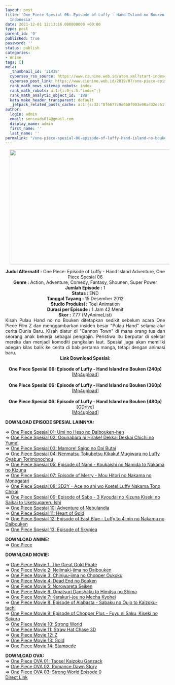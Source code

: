 ```yaml
---
layout: post
title: 'One Piece Spesial 06: Episode of Luffy - Hand Island no Bouken Spesial Subtitle
  Indonesia'
date: 2021-12-01 12:13:16.000000000 +00:00
type: post
parent_id: '0'
published: true
password: ''
status: publish
categories:
- Anime
tags: []
meta:
  _thumbnail_id: '21438'
  cyberseo_rss_source: https://www.ciunime.web.id/atom.xml?start-index=1
  cyberseo_post_link: https://www.ciunime.web.id/2019/07/one-piece-episode-of-luffy-hand-island.html
  rank_math_news_sitemap_robots: index
  rank_math_robots: a:1:{i:0;s:5:"index";}
  rank_math_analytic_object_id: '188'
  kata_make_header_transparent: default
  _jetpack_related_posts_cache: a:1:{s:32:"8f6677c9d6b0f903e98ad32ec61f8deb";a:2:{s:7:"expires";i:1644100517;s:7:"payload";a:0:{}}}
author:
  login: admin
  email: senseads014@gmail.com
  display_name: admin
  first_name: ''
  last_name: ''
permalink: "/one-piece-spesial-06-episode-of-luffy-hand-island-no-bouken-spesial-subtitle-indonesia/"
---
```

<div class="separator" style="clear: both; text-align: center;"><a href="https://1.bp.blogspot.com/-JLZ4VN9eaEE/XSokEgDu9tI/AAAAAAAAbrw/ws7d6YSc4q89GvZgHSZvNIyXL6t0vrlnwCLcBGAs/s1600/One%2BPiece%2B-%2BEpisode%2Bof%2BLuffy%2B-%2BHand%2BIsland%2Bno%2BBouken.jpg" style="margin-left: 1em; margin-right: 1em;"><img border="0" data-original-height="720" data-original-width="1280" height="360" src="{{ site.baseurl }}/assets/2021/12/One%2BPiece%2B-%2BEpisode%2Bof%2BLuffy%2B-%2BHand%2BIsland%2Bno%2BBouken.jpg" width="640" /></a></div>
<p>
<div style="text-align: center;"><b>Judul</b><b><b> Alternatif</b> :</b> One Piece: Episode of Luffy - Hand Island Adventure, One Piece Spesial 06</div>
<div style="text-align: center;"><b><b>Genre :</b></b> Action, Adventure, Comedy, Fantasy, Shounen, Super Power</div>
<div style="text-align: center;"><b>Jumlah Episode :</b> 1<br /><b>Status :&nbsp;</b>END<br /><b>Tanggal Tayang :</b> 15 Desember 2012<br /><b>Studio Produksi :</b> Toei Animation<br /><b>Durasi per Episode :</b> 1 Jam 42 Menit</div>
<div style="text-align: center;"><b>Skor :</b> 7.77 (MyAnimeList)</div>
<div style="text-align: center;"></div>
<div style="text-align: justify;">Kisah Pulau Hand no no Bouken ditetapkan sedikit sebelum acara One Piece Film Z dan menggambarkan insiden besar "Pulau Hand" selama alur cerita Dunia Baru. Kisah diatur di "Cannon Town" di mana orang tua dan seorang anak bekerja sebagai pengrajin. Peristiwa itu berputar di sekitar mereka dan menjadi komoditi pangkalan laut. Spesial juga akan memiliki adegan kilas balik ke cerita di bab pertama manga, tetapi dengan animasi baru.</div>
<div style="text-align: justify;"></div>
<div style="text-align: justify;"></div>
<div style="text-align: center;"><b>Link Download Spesial:</b></div>
<div style="text-align: center;"><b><br /></b></div>
<div style="text-align: center;">
<div><b>One Piece Spesial 06: Episode of Luffy - Hand Island no Bouken&nbsp;(240p)</b></div>
<div>[<a href="https://www.mp4upload.com/7gqjue0hqqke" target="_blank" rel="noopener">Mp4upload</a>]</div>
<div><b><br /></b></div>
<div><b>One Piece Spesial 06: Episode of Luffy - Hand Island no Bouken&nbsp;(360p)</b></div>
<div>[<a href="https://www.mp4upload.com/byg773qok5b8" target="_blank" rel="noopener">Mp4upload</a>]</div>
<div><b><br /></b></div>
<div><b>One Piece Spesial 06: Episode of Luffy - Hand Island no Bouken&nbsp;(480p)</b></div>
<div>[<a href="https://drive.google.com/uc?export=download&amp;id=1H3UNILv5JXlFzxtbZfTxReFsfrMLvTft" target="_blank" rel="noopener">GDrive</a>]</div>
<div>[<a href="https://www.mp4upload.com/ge1nexfqxicn" target="_blank" rel="noopener">Mp4upload</a>]</div>
</div>
<div style="text-align: center;">
<div style="text-align: left;">
<p><b>DOWNLOAD EPISODE SPESIAL&nbsp;</b><b>LAINNYA</b><b>:</b></p>
<p>=&gt;&nbsp;<a href="https://www.ciunime.web.id/2019/07/one-piece-umi-no-heso-no-daibouken-hen.html" target="_blank" rel="noopener">One Piece Spesial 01: Umi no Heso no Daibouken-hen</a><br />=&gt;&nbsp;<a href="https://www.ciunime.web.id/2019/07/one-piece-oounabara-ni-hirake-dekkai.html" target="_blank" rel="noopener">One Piece Spesial 02: Oounabara ni Hirake! Dekkai Dekkai Chichi no Yume!</a><br />=&gt;&nbsp;<a href="https://www.ciunime.web.id/2019/07/one-piece-mamore-saigo-no-dai-butai.html" target="_blank" rel="noopener">One Piece Spesial 03: Mamore! Saigo no Dai Butai</a><br />=&gt;&nbsp;<a href="https://www.ciunime.web.id/2019/07/one-piece-nenmatsu-tokubetsu-kikaku.html" target="_blank" rel="noopener">One Piece Spesial 04: Nenmatsu Tokubetsu Kikaku! Mugiwara no Luffy Oyabun Torimonochou</a><br />=&gt;&nbsp;<a href="https://www.ciunime.web.id/2019/07/one-piece-episode-of-nami-koukaishi-no.html" target="_blank" rel="noopener">One Piece Spesial 05: Episode of Nami - Koukaishi no Namida to Nakama no Kizuna</a><br />=&gt;&nbsp;<a href="https://www.ciunime.web.id/2019/07/one-piece-episode-of-merry-mou-hitori.html" target="_blank" rel="noopener">One Piece Spesial 07: Episode of Merry - Mou Hitori no Nakama no Monogatari</a><br />=&gt;&nbsp;<a href="https://www.ciunime.web.id/2019/07/one-piece-3d2y-ace-no-shi-wo-koete.html" target="_blank" rel="noopener">One Piece Spesial 08: 3D2Y - Ace no shi wo Koete! Luffy Nakama Tono Chikai</a><br />=&gt;&nbsp;<a href="https://www.ciunime.web.id/2019/07/one-piece-episode-of-sabo-3-kyoudai-no.html" target="_blank" rel="noopener">One Piece Spesial 09: Episode of Sabo - 3 Kyoudai no Kizuna Kiseki no Saikai to Uketsugareru Ishi</a><br />=&gt;&nbsp;<a href="https://www.ciunime.web.id/2019/07/one-piece-adventure-of-nebulandia.html" target="_blank" rel="noopener">One Piece Spesial 10: Adventure of Nebulandia</a><br />=&gt;&nbsp;<a href="https://www.ciunime.web.id/2019/07/one-piece-heart-of-gold-spesial.html" target="_blank" rel="noopener">One Piece Spesial 11: Heart of Gold</a><br />=&gt;&nbsp;<a href="https://www.ciunime.web.id/2019/07/one-piece-episode-of-east-blue-luffy-to.html" target="_blank" rel="noopener">One Piece Spesial 12: Episode of East Blue - Luffy to 4-nin no Nakama no Daibouken</a><br />=&gt;&nbsp;<a href="https://www.ciunime.web.id/2019/07/one-piece-episode-of-skypiea-spesial.html" target="_blank" rel="noopener">One Piece Spesial 13: Episode of Skypiea</a></p>
<div style="text-align: left;">
<div style="text-align: left;"><b>DOWNLOAD ANIME:</b></div>
<div style="text-align: left;">=&gt;&nbsp;<a href="https://www.ciunime.web.id/2018/09/one-piece-batch-subtitle-indonesia.html" target="_blank" rel="noopener">One Piece</a></div>
<div style="text-align: left;"></div>
<div style="text-align: left;"></div>
</div>
<p><b>DOWNLOAD MOVIE</b><b>:</b></p>
<p>=&gt;&nbsp;<a href="https://www.ciunime.web.id/2018/09/one-piece-movie-01-great-gold-pirate.html" target="_blank" rel="noopener">One Piece Movie 1: The Great Gold Pirate</a><br />=&gt;&nbsp;<a href="https://www.ciunime.web.id/2019/01/one-piece-movie-2-nejimaki-jima-no.html" target="_blank" rel="noopener">One Piece Movie 2: Nejimaki-jima no Daibouken</a><br />=&gt;&nbsp;<a href="https://www.ciunime.web.id/2019/01/one-piece-movie-3-chinjuu-jima-no.html" target="_blank" rel="noopener">One Piece Movie 3: Chinjuu-jima no Chopper Oukoku</a><br />=&gt;&nbsp;<a href="https://www.ciunime.web.id/2019/01/one-piece-movie-4-dead-end-no-bouken.html" target="_blank" rel="noopener">One Piece Movie 4: Dead End no Bouken</a><br />=&gt;&nbsp;<a href="https://www.ciunime.web.id/2019/01/one-piece-movie-5-norowareta-seiken.html" target="_blank" rel="noopener">One Piece Movie 5: Norowareta Seiken</a><br />=&gt;&nbsp;<a href="https://www.ciunime.web.id/2019/01/one-piece-movie-6-omatsuri-danshaku-to.html" target="_blank" rel="noopener">One Piece Movie 6: Omatsuri Danshaku to Himitsu no Shima</a><br />=&gt;&nbsp;<a href="https://www.ciunime.web.id/2019/01/one-piece-movie-7-karakuri-jou-no-mecha.html" target="_blank" rel="noopener">One Piece Movie 7: Karakuri-jou no Mecha Kyohei</a><br />=&gt;&nbsp;<a href="https://www.ciunime.web.id/2019/01/one-piece-movie-8-episode-of-alabasta.html" target="_blank" rel="noopener">One Piece Movie 8: Episode of Alabasta - Sabaku no Oujo to Kaizoku-tachi</a><br />=&gt;&nbsp;<a href="https://www.ciunime.web.id/2019/01/one-piece-movie-9-episode-of-chopper.html" target="_blank" rel="noopener">One Piece Movie 9: Episode of Chopper Plus - Fuyu ni Saku, Kiseki no Sakura</a><br />=&gt;&nbsp;<a href="https://www.ciunime.web.id/2019/01/one-piece-movie-10-strong-world-movie.html" target="_blank" rel="noopener">One Piece Movie 10: Strong World</a><br />=&gt;&nbsp;<a href="https://www.ciunime.web.id/2019/01/one-piece-movie-11-straw-hat-chase-3d.html" target="_blank" rel="noopener">One Piece Movie 11: Straw Hat Chase 3D</a><br />=&gt;&nbsp;<a href="https://www.ciunime.web.id/2019/01/one-piece-movie-12-z-movie-subtitle.html" target="_blank" rel="noopener">One Piece Movie 12: Z</a><br />=&gt;&nbsp;<a href="https://www.ciunime.web.id/2019/01/one-piece-movie-13-gold-movie-subtitle.html" target="_blank" rel="noopener">One Piece Movie 13: Gold</a><br />=&gt;&nbsp;<a href="https://www.ciunime.web.id/2020/01/one-piece-movie-14-stampede-movie.html" target="_blank" rel="noopener">One Piece Movie 14: Stampede</a></p>
<div style="text-align: left;"><b>DOWNLOAD OVA</b><b>:</b></div>
<div style="text-align: left;">=&gt;&nbsp;<a href="https://www.ciunime.web.id/2018/09/one-piece-taose-kaizoku-ganzack-ova.html" target="_blank" rel="noopener">One Piece OVA 01: Taose! Kaizoku Ganzack</a></div>
<div style="text-align: left;">=&gt;&nbsp;<a href="https://www.ciunime.web.id/2019/07/one-piece-romance-dawn-story-ova.html" target="_blank" rel="noopener">One Piece&nbsp;OVA 02: Romance Dawn Story</a></div>
<div style="text-align: left;">=&gt;&nbsp;<a href="https://www.ciunime.web.id/2019/07/one-piece-strong-world-episode-0-ova.html" target="_blank" rel="noopener">One Piece&nbsp;OVA 03: Strong World Episode 0</a></div>
<div style="text-align: left;"></div>
</div>
</div>
<link rel="stylesheet" href="https://cdnjs.cloudflare.com/ajax/libs/font-awesome/4.7.0/css/font-awesome.min.css" />
<div class="divbtn"> <a href="https://handymansurrender.com/fihup8buzv?key=94550f7ce39444073321dde3b8782f97" class="btn"><i class="fa fa-download"></i> Direct Link</a> </div>
